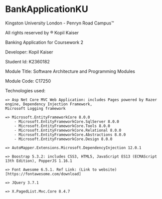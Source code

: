 # BankApplicationKU

Kingston University London - Penryn Road Campus™ 

All rights reserved by ® Kopil Kaiser

Banking Application for Coursework 2 

Developer: Kopil Kaiser

Student Id: K2360182

Module Title: Software Architecture and Programming Modules 

Module Code: C17250

Technologies used:
	
  	=> Asp Net Core MVC Web Application: includes Pages powered by Razer engine, Dependency Injection Framework, 
   	Microsoft Logging framework
 
 	=> Microsoft.EntityFrameworkCore 8.0.0
  		- Microsoft.EntityFrameworkCore.SqlServer 8.0.0
		- Microsoft.EntityFrameworkCore.Tools 8.0.0
		- Microsoft.EntityFrameworkCore.Relational 8.0.0
		- Microsoft.EntityFrameworkCore.Abstractions 8.0.0
		- Microsoft.EntityFrameworkCore.Design 8.0.0
  
  	=> AutoMapper.Extensions.Microsoft.DependencyInjection 12.0.1

 	=> Boostrap 5.3.2: includes CSS3, HTML5, JavaScript ES13 (ECMAScript 13th Edition), PopperJS 1.16.1

   	=> Font Awesome 6.5.1. Ref Link: (Link to website)[https://fontawesome.com/download]
 	
   	=> JQuery 3.7.1

 	=> X.PagedList.Mvc.Core 8.4.7

